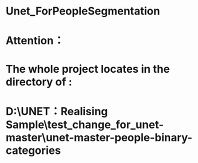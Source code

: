 # Unet_ForPeopleSegmentation
# Attention：
#   The whole project locates in the directory of : 
#   D:\UNET：Realising Sample\test_change_for_unet-master\unet-master-people-binary-categories
